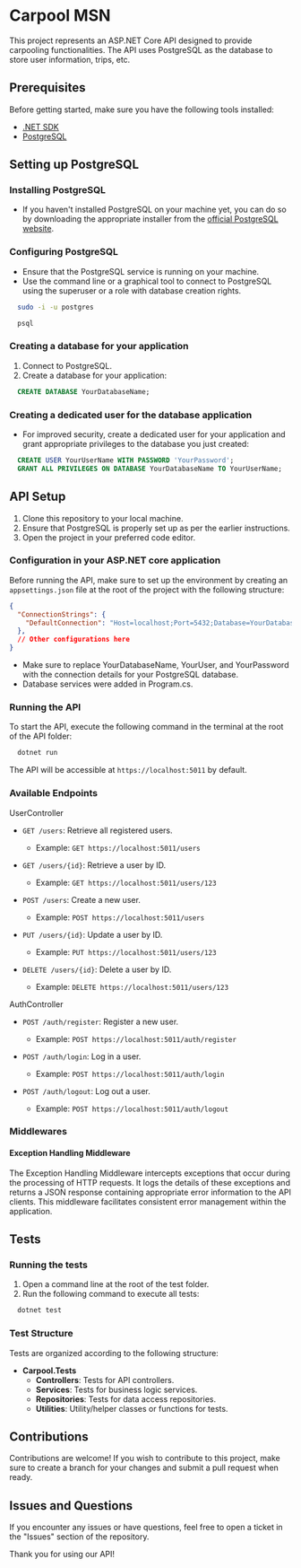 # Carpool MSN

This project represents an ASP.NET Core API designed to provide carpooling functionalities. The API uses PostgreSQL as the database to store user information, trips, etc.

## Prerequisites

Before getting started, make sure you have the following tools installed:

- [.NET SDK](https://dotnet.microsoft.com/download)
- [PostgreSQL](https://www.postgresql.org/download/)

## Setting up PostgreSQL
### Installing PostgreSQL

- If you haven't installed PostgreSQL on your machine yet, you can do so by downloading the appropriate installer from the [official PostgreSQL website](https://www.postgresql.org/download/).

### Configuring PostgreSQL

- Ensure that the PostgreSQL service is running on your machine.
- Use the command line or a graphical tool to connect to PostgreSQL using the superuser or a role with database creation rights.
```bash
  sudo -i -u postgres
```
```bash
  psql
```

### Creating a database for your application

1. Connect to PostgreSQL.
2. Create a database for your application:
```sql
  CREATE DATABASE YourDatabaseName;
```

### Creating a dedicated user for the database application
- For improved security, create a dedicated user for your application and grant appropriate privileges to the database you just created:
```sql
  CREATE USER YourUserName WITH PASSWORD 'YourPassword';
  GRANT ALL PRIVILEGES ON DATABASE YourDatabaseName TO YourUserName;
```

## API Setup
1. Clone this repository to your local machine.
2. Ensure that PostgreSQL is properly set up as per the earlier instructions.
3. Open the project in your preferred code editor.

### Configuration in your ASP.NET core application
Before running the API, make sure to set up the environment by creating an `appsettings.json` file at the root of the project with the following structure:

```json
{
  "ConnectionStrings": {
    "DefaultConnection": "Host=localhost;Port=5432;Database=YourDatabaseName;Username=YourUserName;Password=YourPassword;"
  },
  // Other configurations here
}
```
- Make sure to replace YourDatabaseName, YourUser, and YourPassword with the connection details for your PostgreSQL database.
- Database services were added in Program.cs.

### Running the API
To start the API, execute the following command in the terminal at the root of the API folder:
```bash
  dotnet run
```
The API will be accessible at `https://localhost:5011` by default.

### Available Endpoints

UserController
- `GET /users`: Retrieve all registered users.
  - Example: `GET https://localhost:5011/users`

- `GET /users/{id}`: Retrieve a user by ID.
  - Example: `GET https://localhost:5011/users/123`

- `POST /users`: Create a new user.
  - Example: `POST https://localhost:5011/users`

- `PUT /users/{id}`: Update a user by ID.
  - Example: `PUT https://localhost:5011/users/123`

- `DELETE /users/{id}`: Delete a user by ID.
  - Example: `DELETE https://localhost:5011/users/123`

AuthController

- `POST /auth/register`: Register a new user.
  - Example: `POST https://localhost:5011/auth/register`

- `POST /auth/login`: Log in a user.
  - Example: `POST https://localhost:5011/auth/login`

- `POST /auth/logout`: Log out a user.
  - Example: `POST https://localhost:5011/auth/logout`

### Middlewares
#### Exception Handling Middleware

The Exception Handling Middleware intercepts exceptions that occur during the processing of HTTP requests. It logs the details of these exceptions and returns a JSON response containing appropriate error information to the API clients. This middleware facilitates consistent error management within the application.

## Tests
### Running the tests

1. Open a command line at the root of the test folder.
2. Run the following command to execute all tests:
```bash
  dotnet test
```

### Test Structure
Tests are organized according to the following structure:

- **Carpool.Tests**
  - **Controllers**: Tests for API controllers.
  - **Services**: Tests for business logic services.
  - **Repositories**: Tests for data access repositories.
  - **Utilities**: Utility/helper classes or functions for tests.


## Contributions
Contributions are welcome! If you wish to contribute to this project, make sure to create a branch for your changes and submit a pull request when ready.

## Issues and Questions
If you encounter any issues or have questions, feel free to open a ticket in the "Issues" section of the repository.

Thank you for using our API!